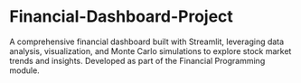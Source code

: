 # Financial-Dashboard-Project
A comprehensive financial dashboard built with Streamlit, leveraging data analysis, visualization, and Monte Carlo simulations to explore stock market trends and insights. Developed as part of the Financial Programming module.
